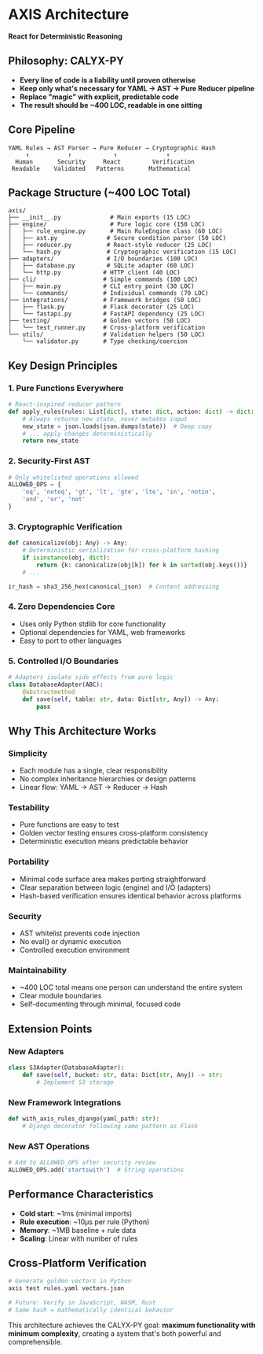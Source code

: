 # AXIS Architecture

**React for Deterministic Reasoning**

## Philosophy: CALYX-PY

- **Every line of code is a liability until proven otherwise**
- **Keep only what's necessary for YAML → AST → Pure Reducer pipeline**
- **Replace "magic" with explicit, predictable code**
- **The result should be ~400 LOC, readable in one sitting**

## Core Pipeline

```
YAML Rules → AST Parser → Pure Reducer → Cryptographic Hash
     ↑           ↑            ↑              ↑
  Human       Security     React         Verification
 Readable    Validated   Patterns       Mathematical
```

## Package Structure (~400 LOC Total)

```
axis/
├── __init__.py              # Main exports (15 LOC)
├── engine/                  # Pure logic core (150 LOC)
│   ├── rule_engine.py       # Main RuleEngine class (60 LOC)
│   ├── ast.py              # Secure condition parser (50 LOC)
│   ├── reducer.py          # React-style reducer (25 LOC)
│   └── hash.py             # Cryptographic verification (15 LOC)
├── adapters/               # I/O boundaries (100 LOC)
│   ├── database.py         # SQLite adapter (60 LOC)
│   └── http.py            # HTTP client (40 LOC)
├── cli/                   # Simple commands (100 LOC)
│   ├── main.py            # CLI entry point (30 LOC)
│   └── commands/          # Individual commands (70 LOC)
├── integrations/          # Framework bridges (50 LOC)
│   ├── flask.py           # Flask decorator (25 LOC)
│   └── fastapi.py         # FastAPI dependency (25 LOC)
├── testing/               # Golden vectors (50 LOC)
│   └── test_runner.py     # Cross-platform verification
└── utils/                 # Validation helpers (50 LOC)
    └── validator.py       # Type checking/coercion
```

## Key Design Principles

### 1. **Pure Functions Everywhere**
```python
# React-inspired reducer pattern
def apply_rules(rules: List[dict], state: dict, action: dict) -> dict:
    # Always returns new state, never mutates input
    new_state = json.loads(json.dumps(state))  # Deep copy
    # ... apply changes deterministically
    return new_state
```

### 2. **Security-First AST**
```python
# Only whitelisted operations allowed
ALLOWED_OPS = {
    'eq', 'noteq', 'gt', 'lt', 'gte', 'lte', 'in', 'notin',
    'and', 'or', 'not'
}
```

### 3. **Cryptographic Verification**
```python
def canonicalize(obj: Any) -> Any:
    # Deterministic serialization for cross-platform hashing
    if isinstance(obj, dict):
        return {k: canonicalize(obj[k]) for k in sorted(obj.keys())}
    # ...

ir_hash = sha3_256_hex(canonical_json)  # Content addressing
```

### 4. **Zero Dependencies Core**
- Uses only Python stdlib for core functionality
- Optional dependencies for YAML, web frameworks
- Easy to port to other languages

### 5. **Controlled I/O Boundaries**
```python
# Adapters isolate side effects from pure logic
class DatabaseAdapter(ABC):
    @abstractmethod
    def save(self, table: str, data: Dict[str, Any]) -> Any:
        pass
```

## Why This Architecture Works

### **Simplicity**
- Each module has a single, clear responsibility
- No complex inheritance hierarchies or design patterns
- Linear flow: YAML → AST → Reducer → Hash

### **Testability**
- Pure functions are easy to test
- Golden vector testing ensures cross-platform consistency
- Deterministic execution means predictable behavior

### **Portability**
- Minimal code surface area makes porting straightforward
- Clear separation between logic (engine) and I/O (adapters)
- Hash-based verification ensures identical behavior across platforms

### **Security**
- AST whitelist prevents code injection
- No eval() or dynamic execution
- Controlled execution environment

### **Maintainability**
- ~400 LOC total means one person can understand the entire system
- Clear module boundaries
- Self-documenting through minimal, focused code

## Extension Points

### **New Adapters**
```python
class S3Adapter(DatabaseAdapter):
    def save(self, bucket: str, data: Dict[str, Any]) -> str:
        # Implement S3 storage
```

### **New Framework Integrations**
```python
def with_axis_rules_django(yaml_path: str):
    # Django decorator following same pattern as Flask
```

### **New AST Operations**
```python
# Add to ALLOWED_OPS after security review
ALLOWED_OPS.add('startswith')  # String operations
```

## Performance Characteristics

- **Cold start**: ~1ms (minimal imports)
- **Rule execution**: ~10μs per rule (Python)
- **Memory**: ~1MB baseline + rule data
- **Scaling**: Linear with number of rules

## Cross-Platform Verification

```bash
# Generate golden vectors in Python
axis test rules.yaml vectors.json

# Future: Verify in JavaScript, WASM, Rust
# Same hash = mathematically identical behavior
```

This architecture achieves the CALYX-PY goal: **maximum functionality with minimum complexity**, creating a system that's both powerful and comprehensible.
